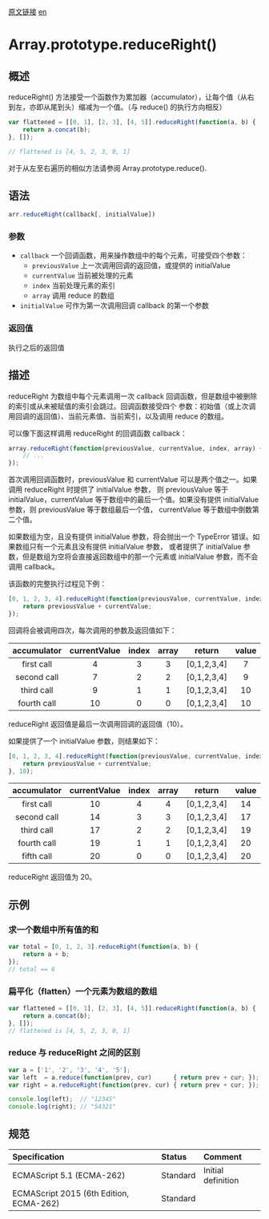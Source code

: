 <a href="https://developer.mozilla.org/zh-CN/docs/Web/JavaScript/Reference/Global_Objects/Array/ReduceRight" target="_blank">原文链接</a>
<a href="https://developer.mozilla.org/en-US/docs/Web/JavaScript/Reference/Global_Objects/Array/ReduceRight" target="_blank">en</a>

# Array.prototype.reduceRight()

## 概述
reduceRight() 方法接受一个函数作为累加器（accumulator），让每个值（从右到左，亦即从尾到头）缩减为一个值。（与 reduce()
的执行方向相反）

```javascript
var flattened = [[0, 1], [2, 3], [4, 5]].reduceRight(function(a, b) {
    return a.concat(b);
}, []);

// flattened is [4, 5, 2, 3, 0, 1]
```

对于从左至右遍历的相似方法请参阅 Array.prototype.reduce().

## 语法

```javascript
arr.reduceRight(callback[, initialValue])
```

### 参数

* `callback` 一个回调函数，用来操作数组中的每个元素，可接受四个参数：
    * `previousValue` 上一次调用回调的返回值，或提供的 initialValue
    * `currentValue` 当前被处理的元素
    * `index` 当前处理元素的索引
    * `array` 调用 reduce 的数组
* `initialValue` 可作为第一次调用回调 callback 的第一个参数

### 返回值

执行之后的返回值

## 描述

reduceRight 为数组中每个元素调用一次 callback 回调函数，但是数组中被删除的索引或从未被赋值的索引会跳过。回调函数接受四个
参数：初始值（或上次调用回调的返回值）、当前元素值、当前索引，以及调用 reduce 的数组。

可以像下面这样调用 reduceRight 的回调函数 callback：

```javascript
array.reduceRight(function(previousValue, currentValue, index, array) {
    // ...
});
```

首次调用回调函数时，previousValue 和 currentValue 可以是两个值之一。如果调用 reduceRight 时提供了 initialValue 参数，
则 previousValue 等于 initialValue，currentValue 等于数组中的最后一个值。如果没有提供 initialValue 参数，则 previousValue
等于数组最后一个值， currentValue 等于数组中倒数第二个值。

如果数组为空，且没有提供 initialValue 参数，将会抛出一个 TypeError 错误。如果数组只有一个元素且没有提供 initialValue 参数，
或者提供了 initialValue 参数，但是数组为空将会直接返回数组中的那一个元素或 initialValue 参数，而不会调用 callback。

该函数的完整执行过程见下例：
```javascript
[0, 1, 2, 3, 4].reduceRight(function(previousValue, currentValue, index, array) {
    return previousValue + currentValue;
});
```

回调将会被调用四次，每次调用的参数及返回值如下：

| accumulator | currentValue | index | array | return      | value |
|:-----------:|:------------:|:-----:|:-----:|:-----------:|:-----:|
| first call  | 4            | 3     | 3     | [0,1,2,3,4] | 7     |
| second call | 7            | 2     | 2     | [0,1,2,3,4] | 9     |
| third call  | 9            | 1     | 1     | [0,1,2,3,4] | 10    |
| fourth call | 10           | 0     | 0     | [0,1,2,3,4] | 10    |

reduceRight 返回值是最后一次调用回调的返回值（10）。

如果提供了一个 initialValue 参数，则结果如下：
```javascript
[0, 1, 2, 3, 4].reduceRight(function(previousValue, currentValue, index, array) {
    return previousValue + currentValue;
}, 10);
```

| accumulator | currentValue | index | array | return      | value |
|:-----------:|:------------:|:-----:|:-----:|:-----------:|:-----:|
| first call  | 10           | 4     | 4     | [0,1,2,3,4] | 14    |
| second call | 14           | 3     | 3     | [0,1,2,3,4] | 17    |
| third call  | 17           | 2     | 2     | [0,1,2,3,4] | 19    |
| fourth call | 19           | 1     | 1     | [0,1,2,3,4] | 20    |
| fifth call  | 20           | 0     | 0     | [0,1,2,3,4] | 20    |

reduceRight 返回值为 20。

## 示例

### 求一个数组中所有值的和
```javascript
var total = [0, 1, 2, 3].reduceRight(function(a, b) {
    return a + b;
});
// total == 6
```

### 扁平化（flatten）一个元素为数组的数组
```javascript
var flattened = [[0, 1], [2, 3], [4, 5]].reduceRight(function(a, b) {
    return a.concat(b);
}, []);
// flattened is [4, 5, 2, 3, 0, 1]
```

### reduce 与 reduceRight 之间的区别
```javascript
var a = ['1', '2', '3', '4', '5'];
var left  = a.reduce(function(prev, cur)      { return prev + cur; });
var right = a.reduceRight(function(prev, cur) { return prev + cur; });

console.log(left);  // "12345"
console.log(right); // "54321"
```

## 规范

| Specification                           | Status   | Comment            |
|:----------------------------------------|:---------|:-------------------|
| ECMAScript 5.1 (ECMA-262)               | Standard | Initial definition |
| ECMAScript 2015 (6th Edition, ECMA-262) | Standard |                    |